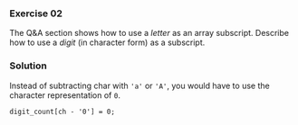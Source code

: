 ### Exercise 02

The Q&A section shows how to use a _letter_ as an array subscript. Describe how
to use a _digit_ (in character form) as a subscript.

### Solution

Instead of subtracting char with `'a'` or `'A'`, you would have to use the character representation of `0`.

`digit_count[ch - '0'] = 0;`
